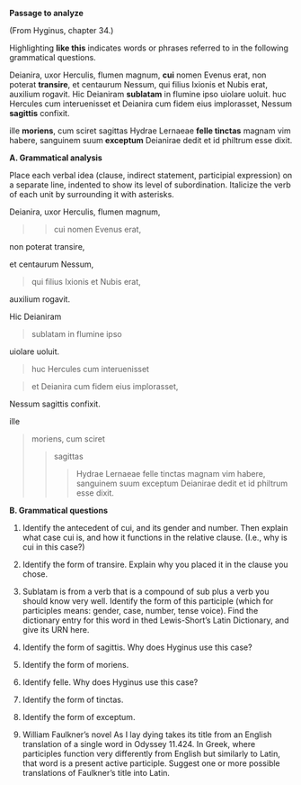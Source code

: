 **Passage to analyze**

(From Hyginus, chapter 34.)

Highlighting **like this** indicates words or phrases referred to in the following grammatical questions.

Deianira, uxor Herculis, flumen magnum, **cui** nomen Evenus erat, non poterat **transire**, et centaurum Nessum, qui filius Ixionis et Nubis erat, auxilium rogavit. Hic Deianiram **sublatam** in flumine ipso uiolare uoluit. huc Hercules cum interuenisset et Deianira cum fidem eius implorasset, Nessum **sagittis** confixit.

ille **moriens**, cum sciret sagittas Hydrae Lernaeae **felle tinctas** magnam vim habere, sanguinem suum **exceptum** Deianirae dedit et id philtrum esse dixit.

**A. Grammatical analysis**

Place each verbal idea (clause, indirect statement, participial expression) on a separate line, indented to show its level of subordination. Italicize the verb of each unit by surrounding it with asterisks.

Deianira, uxor Herculis, flumen magnum, 

>> cui nomen Evenus erat, 

non poterat transire,

et centaurum Nessum, 

> qui filius Ixionis et Nubis erat, 

auxilium rogavit. 

Hic Deianiram 

> sublatam in flumine ipso 

uiolare uoluit. 

> huc Hercules cum interuenisset 

> et Deianira cum fidem eius implorasset, 

Nessum sagittis confixit.

ille 
> moriens, 
> cum sciret 
>> sagittas 
>>> Hydrae Lernaeae felle tinctas 
>> magnam vim habere, 
sanguinem suum 
> exceptum 
Deianirae dedit 
et 
>id philtrum esse 
dixit.



**B. Grammatical questions**

1. Identify the antecedent of cui, and its gender and number. Then explain what case cui is, and how it functions in the relative clause. (I.e., why is cui in this case?)

2. Identify the form of transire. Explain why you placed it in the clause you chose.

3. Sublatam is from a verb that is a compound of sub plus a verb you should know very well. Identify the form of this participle (which for participles means: gender, case, number, tense voice). Find the dictionary entry for this word in thed Lewis-Short’s Latin Dictionary, and give its URN here.

4. Identify the form of sagittis. Why does Hyginus use this case?

5. Identify the form of moriens.

6. Identify felle. Why does Hyginus use this case?

7. Identify the form of tinctas.

8. Identify the form of exceptum.

9. William Faulkner’s novel As I lay dying takes its title from an English translation of a single word in Odyssey 11.424. In Greek, where participles function very differently from English but similarly to Latin, that word is a present active participle. Suggest one or more possible translations of Faulkner’s title into Latin.
